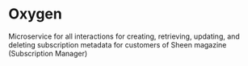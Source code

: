 # Oxygen
Microservice for all interactions for creating, retrieving, updating, and deleting subscription metadata for customers of Sheen magazine (Subscription Manager)

